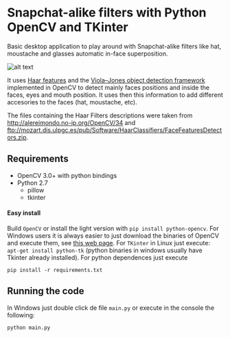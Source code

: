 # Snapchat-alike filters with Python OpenCV and TKinter
Basic desktop application to play around with Snapchat-alike filters like hat, moustache and glasses automatic in-face superposition.

![alt text][s1]

It uses [Haar features](https://en.wikipedia.org/wiki/Haar-like_features) and the [Viola–Jones object detection framework
](https://en.wikipedia.org/wiki/Viola%E2%80%93Jones_object_detection_framework) implemented in OpenCV to detect mainly faces positions and inside the faces, eyes and mouth position. It uses then this information to add different accesories to the faces (hat, moustache, etc).

The files containing the Haar Filters descriptions were taken from http://alereimondo.no-ip.org/OpenCV/34 and ftp://mozart.dis.ulpgc.es/pub/Software/HaarClassifiers/FaceFeaturesDetectors.zip.

## Requirements
* OpenCV 3.0+ with python bindings
* Python 2.7
     * pillow
     * tkinter

#### Easy install
Build `OpenCV` or install the light version with `pip install python-opencv`. For Windows users it is always easier to just download the binaries of OpenCV and execute them, see [this web page](http://docs.opencv.org/trunk/d5/de5/tutorial_py_setup_in_windows.html). For `TKinter` in Linux just execute: `apt-get install python-tk` (python binaries in windows usually have Tkinter already installed). 
For python dependences just execute 
```
pip install -r requirements.txt
```


## Running the code
In Windows just double click de file `main.py` or execute in the console the following:

```
python main.py
```

[s1]: https://raw.githubusercontent.com/charlielito/snapchat-filters-opencv/master/example.png "S"
